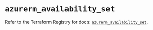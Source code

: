 # `azurerm_availability_set`

Refer to the Terraform Registry for docs: [`azurerm_availability_set`](https://registry.terraform.io/providers/hashicorp/azurerm/4.25.0/docs/resources/availability_set).

